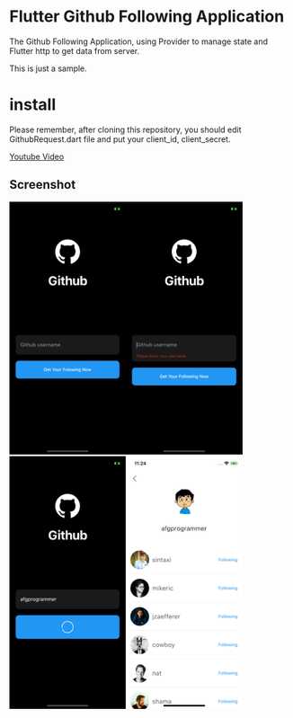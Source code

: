 # Flutter Github Following Application 

The Github Following Application, using Provider to manage state and Flutter http to get data from server.

This is just a sample.

# install
Please remember, after cloning this repository, you should edit GithubRequest.dart file and put your client_id, client_secret.

[Youtube Video](https://youtu.be/VHYvpTwpW-Q)

## Screenshot

<img src="assets/screenshot/preview1.png" height="450em" /><img src="assets/screenshot/preview2.png" height="450em" /><img src="assets/screenshot/preview3.png" height="450em" /><img src="assets/screenshot/preview4.png" height="450em" />
